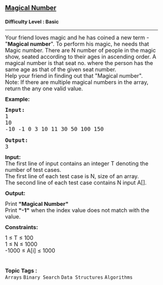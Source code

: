 <h2><a href="https://practice.geeksforgeeks.org/problems/magical-number-1587115620/1">Magical Number</a></h2><h3>Difficulty Level : Basic</h3><hr><div class="problems_problem_content__Xm_eO"><p><span style="font-size:18px">Your friend loves magic and he has coined a new term - "<strong>Magical number</strong>". To perform his magic, he needs that Magic number. There are N number of people in the magic show, seated according to their ages in ascending order. A magical number is that seat no. where the person has the same age as that of the given seat number.<br>
Help your friend in finding out that "Magical number".<br>
Note: If there are multiple magical numbers in the array, return the any one valid value.</span></p>

<p><span style="font-size:18px"><strong>Example:</strong></span></p>

<pre><span style="font-size:18px"><strong>Input:</strong>
1
10
-10 -1 0 3 10 11 30 50 100 150</span>

<span style="font-size:18px"><strong>Output:</strong>
3</span></pre>

<p><span style="font-size:18px"><strong>Input:</strong><br>
The first line of input contains an integer T denoting the number of test cases.<br>
The first line of each test case is N, size of an array.<br>
The second line of each test case contains N input A[].</span></p>

<p><span style="font-size:18px"><strong>Output:</strong></span></p>

<p><span style="font-size:18px">Print <strong>"Magical Number"</strong><br>
Print <strong>"-1"</strong> when the index value does not match with the value.&nbsp;</span></p>

<p><span style="font-size:18px"><strong>Constraints:</strong></span></p>

<p><span style="font-size:18px">1 ≤ T ≤ 100<br>
1 ≤ N ≤ 1000<br>
-1000 ≤ A[i] ≤ 1000</span></p>
</div><br><p><span style=font-size:18px><strong>Topic Tags : </strong><br><code>Arrays</code>&nbsp;<code>Binary Search</code>&nbsp;<code>Data Structures</code>&nbsp;<code>Algorithms</code>&nbsp;